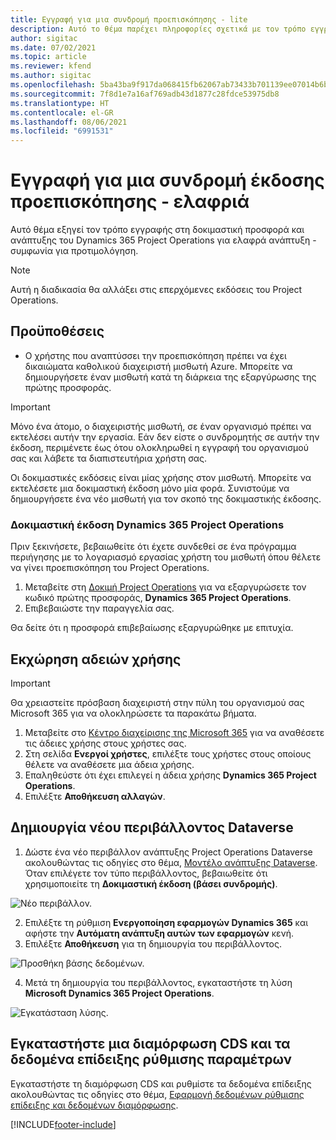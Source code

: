```yaml
---
title: Εγγραφή για μια συνδρομή προεπισκόπησης - lite
description: Αυτό το θέμα παρέχει πληροφορίες σχετικά με τον τρόπο εγγραφής και την ελαφριά ανάπτυξη του Project Operations - συμφωνία για προτιμολόγηση.
author: sigitac
ms.date: 07/02/2021
ms.topic: article
ms.reviewer: kfend
ms.author: sigitac
ms.openlocfilehash: 5ba43ba9f917da068415fb62067ab73433b701139ee07014b6bd8c02612008ce
ms.sourcegitcommit: 7f8d1e7a16af769adb43d1877c28fdce53975db8
ms.translationtype: HT
ms.contentlocale: el-GR
ms.lasthandoff: 08/06/2021
ms.locfileid: "6991531"
---
```

# <a name="sign-up-for-a-preview-subscription---lite"></a>Εγγραφή για μια συνδρομή έκδοσης προεπισκόπησης - ελαφριά 

Αυτό θέμα εξηγεί τον τρόπο εγγραφής στη δοκιμαστική προσφορά και ανάπτυξης του Dynamics 365 Project Operations για ελαφρά ανάπτυξη - συμφωνία για προτιμολόγηση.

> [!NOTE]
> Αυτή η διαδικασία θα αλλάξει στις επερχόμενες εκδόσεις του Project Operations.

## <a name="prerequisites"></a>Προϋποθέσεις
- Ο χρήστης που αναπτύσσει την προεπισκόπηση πρέπει να έχει δικαιώματα καθολικού διαχειριστή μισθωτή Azure. Μπορείτε να δημιουργήσετε έναν μισθωτή κατά τη διάρκεια της εξαργύρωσης της πρώτης προσφοράς.

> [!IMPORTANT]
> Μόνο ένα άτομο, ο διαχειριστής μισθωτή, σε έναν οργανισμό πρέπει να εκτελέσει αυτήν την εργασία. Εάν δεν είστε ο συνδρομητής σε αυτήν την έκδοση, περιμένετε έως ότου ολοκληρωθεί η εγγραφή του οργανισμού σας και λάβετε τα διαπιστευτήρια χρήστη σας.
> 
> Οι δοκιμαστικές εκδόσεις είναι μίας χρήσης στον μισθωτή. Μπορείτε να εκτελέσετε μια δοκιμαστική έκδοση μόνο μία φορά. Συνιστούμε να δημιουργήσετε ένα νέο μισθωτή για τον σκοπό της δοκιμαστικής έκδοσης.

### <a name="dynamics-365-project-operations-trial"></a>Δοκιμαστική έκδοση Dynamics 365 Project Operations 

Πριν ξεκινήσετε, βεβαιωθείτε ότι έχετε συνδεθεί σε ένα πρόγραμμα περιήγησης με το λογαριασμό εργασίας χρήστη του μισθωτή όπου θέλετε να γίνει προεπισκόπηση του Project Operations.

1. Μεταβείτε στη [Δοκιμή Project Operations](https://aka.ms/try-po) για να εξαργυρώσετε τον κωδικό πρώτης προσφοράς, **Dynamics 365 Project Operations**.
2. Επιβεβαιώστε την παραγγελία σας.

  Θα δείτε ότι η προσφορά επιβεβαίωσης εξαργυρώθηκε με επιτυχία.

## <a name="assign-licenses"></a>Εκχώρηση αδειών χρήσης

> [!IMPORTANT]
> Θα χρειαστείτε πρόσβαση διαχειριστή στην πύλη του οργανισμού σας Microsoft 365 για να ολοκληρώσετε τα παρακάτω βήματα.


1. Μεταβείτε στο [Κέντρο διαχείρισης της Microsoft 365](https://portal.office.com/) για να αναθέσετε τις άδειες χρήσης στους χρήστες σας.
2. Στη σελίδα **Ενεργοί χρήστες**, επιλέξτε τους χρήστες στους οποίους θέλετε να αναθέσετε μια άδεια χρήσης.
3. Επαληθεύστε ότι έχει επιλεγεί η άδεια χρήσης **Dynamics 365 Project Operations**. 
4. Επιλέξτε **Αποθήκευση αλλαγών**.

## <a name="create-a-new-dataverse-environment"></a>Δημιουργία νέου περιβάλλοντος Dataverse

1. Δώστε ένα νέο περιβάλλον ανάπτυξης Project Operations Dataverse ακολουθώντας τις οδηγίες στο θέμα, [Μοντέλο ανάπτυξης Dataverse](lite-deployment.md). Όταν επιλέγετε τον τύπο περιβάλλοντος, βεβαιωθείτε ότι χρησιμοποιείτε τη **Δοκιμαστική έκδοση (βάσει συνδρομής)**.

  ![Νέο περιβάλλον.](./media/19CreateEnvironment.png)

2. Επιλέξτε τη ρύθμιση **Ενεργοποίηση εφαρμογών Dynamics 365** και αφήστε την **Αυτόματη ανάπτυξη αυτών των εφαρμογών** κενή.  
3. Επιλέξτε **Αποθήκευση** για τη δημιουργία του περιβάλλοντος.

  ![Προσθήκη βάσης δεδομένων.](./media/20CreateEnvironment1.png)

4. Μετά τη δημιουργία του περιβάλλοντος, εγκαταστήστε τη λύση **Microsoft Dynamics 365 Project Operations**. 

![Εγκατάσταση λύσης.](./media/21InstallSolution.png)

## <a name="install-a-cds-configuration-and-setup-demo-data"></a>Εγκαταστήστε μια διαμόρφωση CDS και τα δεδομένα επίδειξης ρύθμισης παραμέτρων

Εγκαταστήστε τη διαμόρφωση CDS και ρυθμίστε τα δεδομένα επίδειξης ακολουθώντας τις οδηγίες στο θέμα, [Εφαρμογή δεδομένων ρύθμισης επίδειξης και δεδομένων διαμόρφωσης](lite-apply-demo-setup-config-data.md).


[!INCLUDE[footer-include](../includes/footer-banner.md)]
